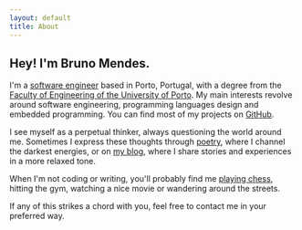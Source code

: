 ```yaml
---
layout: default
title: About
---
```


## Hey! I'm Bruno Mendes.

I'm a [software engineer](/assets/about-me/bdmendes-cv.pdf) based in Porto, Portugal, with a degree from the [Faculty of Engineering of the University of Porto](https://sigarra.up.pt/feup/en). My main interests revolve around software engineering, programming languages design and embedded programming. You can find most of my projects on [GitHub](https://github.com/bdmendes).

I see myself as a perpetual thinker, always questioning the world around me. Sometimes I express these thoughts through [poetry](/poetry), where I channel the darkest energies, or on [my blog](/blog), where I share stories and experiences in a more relaxed tone.

When I'm not coding or writing, you'll probably find me [playing chess](https://lichess.org/@/brod56), hitting the gym, watching a nice movie or wandering around the streets.

If any of this strikes a chord with you, feel free to contact me in your preferred way.